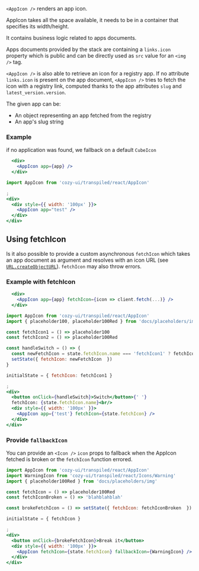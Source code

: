 `<AppIcon />` renders an app icon.

AppIcon takes all the space available, it needs to be in a container that specifies its width/height.

It contains business logic related to apps documents.

Apps documents provided by the stack are containing a `links.icon` property which is public and can be directly used as `src` value for an `<img />` tag.

`<AppIcon />` is also able to retrieve an icon for a registry app. If no attribute `links.icon` is present on the app document, `<AppIcon />` tries to fetch the icon with a registry link, computed thanks to the app attributes `slug` and `latest_version.version`.

The given app can be:

- An object representing an app fetched from the registry
- An app's slug string

### Example

if no application was found, we fallback on a default `CubeIcon`

```jsx static
  <div>
    <AppIcon app={app} />
  </div>
```

```jsx
import AppIcon from 'cozy-ui/transpiled/react/AppIcon'

;
<div>
  <div style={{ width: '100px' }}>
    <AppIcon app="test" />
  </div>
</div>
```

## Using fetchIcon

Is it also possible to provide a custom asynchronous `fetchIcon` which takes an app document as argument and resolves with an icon URL (see [`URL.createObjectURL`](https://developer.mozilla.org/en/docs/Web/API/URL/createObjectURL)). `fetchIcon` may also throw errors.

### Example with fetchIcon

```jsx static
  <div>
    <AppIcon app={app} fetchIcon={icon => client.fetch(...)} />
  </div>
```

```jsx
import AppIcon from 'cozy-ui/transpiled/react/AppIcon'
import { placeholder100, placeholder100Red } from 'docs/placeholders/img'

const fetchIcon1 = () => placeholder100
const fetchIcon2 = () => placeholder100Red

const handleSwitch = () => {
  const newFetchIcon = state.fetchIcon.name === 'fetchIcon1' ? fetchIcon2 : fetchIcon1
  setState({ fetchIcon: newFetchIcon  })
}

initialState = { fetchIcon: fetchIcon1 }

;
<div>
  <button onClick={handleSwitch}>Switch</button>{' '}
  fetchIcon: {state.fetchIcon.name}<br/>
  <div style={{ width: '100px' }}>
    <AppIcon app={'test'} fetchIcon={state.fetchIcon} />
  </div>
</div>
```

### Provide `fallbackIcon`

You can provide an `<Icon />` `icon` props to fallback when the AppIcon fetched is broken or the `fetchIcon` function errored.

```jsx
import AppIcon from 'cozy-ui/transpiled/react/AppIcon'
import WarningIcon from 'cozy-ui/transpiled/react/Icons/Warning'
import { placeholder100Red } from 'docs/placeholders/img'

const fetchIcon = () => placeholder100Red
const fetchIconBroken = () => 'blahblahblah'

const brokeFetchIcon = () => setState({ fetchIcon: fetchIconBroken  })

initialState = { fetchIcon }

;
<div>
  <button onClick={brokeFetchIcon}>Break it</button>
  <div style={{ width: '100px' }}>
    <AppIcon fetchIcon={state.fetchIcon} fallbackIcon={WarningIcon} />
  </div>
</div>
```
